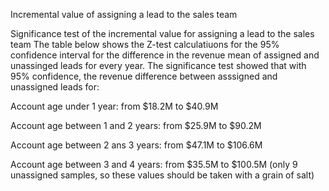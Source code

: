 Incremental value of assigning a lead to the sales team

Significance test of the incremental value for assigning a lead to the sales team
The table below shows the Z-test calculatiuons for the 95% confidence interval for the difference in the revenue mean of assigned and unassinged leads for every year. The significance test showed that with 95% confidence, the revenue difference between asssigned and unassigned leads for:

Account age under 1 year: from $18.2M to $40.9M

Account age between 1 and 2 years: from $25.9M to $90.2M

Account age between 2 ans 3 years: from $47.1M to $106.6M

Account age between 3 and 4 years: from $35.5M to $100.5M (only 9 unassigned samples, so these values should be taken with a grain of salt)



